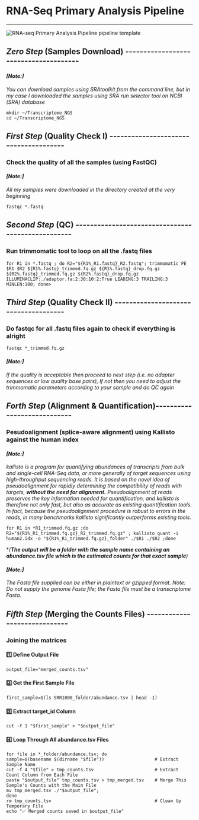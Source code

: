 # RNA-Seq Primary Analysis Pipeline
***
![RNA-seq Primary Analysis Pipeline pipeline template](https://github.com/user-attachments/assets/5172d0b1-9763-4598-bfe0-7865d79c9bf2)

## ***Zero Step*** (Samples Download) --------------------------------------
#### ***[Note:]*** 
_You can download samples using SRAtoolkit from the command line, but in my case I downloaded the samples using SRA run selector tool on NCBI (SRA) database_
```{bash}
mkdir ~/Transcriptome_NGS 
cd ~/Transcriptome_NGS
```
## ***First Step*** (Quality Check I) --------------------------------------
### Check the quality of all the samples (using FastQC)
#### ***[Note:]*** 
_All my samples were downloaded in the directory created at the very beginning_
```{bash}
fastqc *.fastq
```

## ***Second Step*** (QC) --------------------------------------------------
### Run trimmomatic tool to loop on all the .fastq files
```{bash}
for R1 in *.fastq ; do R2="${R1%_R1.fastq}_R2.fastq"; trimmomatic PE $R1 $R2 ${R1%.fastq}_trimmed.fq.gz ${R1%.fastq}_drop.fq.gz ${R2%.fastq}_trimmed.fq.gz ${R2%.fastq}_drop.fq.gz ILLUMINACLIP:./adaptor.fa:2:30:10:2:True LEADING:3 TRAILING:3 MINLEN:100; done>
```

## ***Third Step*** (Quality Check II) -------------------------------------
### Do fastqc for all .fastq files again to check if everything is alright
```{bash}
fastqc *_trimmed.fq.gz
```
#### ***[Note:]*** 
_If the quality is acceptable then proceed to next step (i.e. no adapter sequences or low quality base pairs),_
_If not then you need to adjust the trimmomatic parameters according to your sample and do QC again_

## ***Forth Step*** (Alignment & Quantification)----------------------------
### Pesudoalignment (splice-aware alignment) using Kallisto against the human index
#### ***[Note:]*** 
*kallisto is a program for quantifying abundances of transcripts from bulk and single-cell RNA-Seq data, or more generally of target sequences using high-throughput sequencing reads. It is based on the novel idea of pseudoalignment for rapidly determining the compatibility of reads with targets, ***without the need for alignment.*** Pseudoalignment of reads preserves the key information needed for quantification, and kallisto is therefore not only fast, but also as accurate as existing quantification tools. In fact, because the pseudoalignment procedure is robust to errors in the reads, in many benchmarks kallisto significantly outperforms existing tools.*

```{bash}
for R1 in *R1_trimmed.fq.gz ;do R2="${R1%_R1_trimmed.fq.gz}_R2_trimmed.fq.gz" ; kallisto quant -i human2.idx -o "${R1%_R1_trimmed.fq.gz}_folder" ./$R1 ./$R2 ;done 
```
*_(**The output will be a folder with the sample name containing an abundance.tsv file which is the estimated counts for that exact sample**)_
#### ***[Note:]*** 
_The Fasta file supplied can be either in plaintext or gzipped format. Note: Do not supply the genome Fasta file; the Fasta file must be a transcriptome Fasta._


## ***Fifth Step*** (Merging the Counts Files) -----------------------------
### Joining the matrices
#### 1️⃣ Define Output File
```{bash}
output_file="merged_counts.tsv"
```
#### 2️⃣ Get the First Sample File
```{bash}
first_sample=$(ls SRR1000_folder/abundance.tsv | head -1)
```
#### 3️⃣ Extract target_id Column
```{bash}
cut -f 1 "$first_sample" > "$output_file"
```
#### 4️⃣ Loop Through All abundance.tsv Files
```{bash}
for file in *_folder/abundance.tsv; do
sample=$(basename $(dirname "$file"))                   # Extract Sample Name
cut -f 4 "$file" > tmp_counts.tsv                       # Extract Count Column from Each File
paste "$output_file" tmp_counts.tsv > tmp_merged.tsv    # Merge This Sample's Counts with the Main File
mv tmp_merged.tsv ./"$output_file";
done
rm tmp_counts.tsv                                       # Clean Up Temporary File
echo "✅ Merged counts saved in $output_file"
